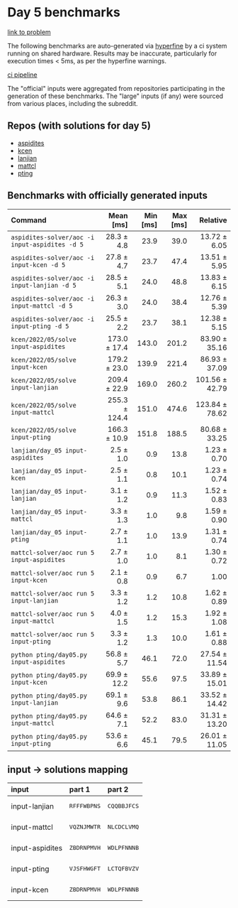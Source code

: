 # Day 5 benchmarks

[link to problem](http://adventofcode.com/2022/day/5)

The following benchmarks are auto-generated via [hyperfine](https://github.com/sharkdp/hyperfine) by a ci system running on shared hardware. Results may be inaccurate, particularly for execution times < 5ms, as per the hyperfine warnings.

[ci pipeline](http://ci.papercode.net:8080/teams/aoc2022/pipelines/aoc-compare-2022)

The "official" inputs were aggregated from repositories participating in the generation of these benchmarks. The "large" inputs (if any) were sourced from various places, including the subreddit.

## Repos (with solutions for day 5)


- [aspidites](https://github.com/aspidites/aoc2022)
- [kcen](https://github.com/kcen/AdventOfCode)
- [lanjian](https://github.com/LanJian/aoc-2022)
- [mattcl](https://github.com/mattcl/aoc2022)
- [pting](https://github.com/pting/aoc2022)

## Benchmarks with officially generated inputs
| Command | Mean [ms] | Min [ms] | Max [ms] | Relative |
|:---|---:|---:|---:|---:|
| `aspidites-solver/aoc -i input-aspidites -d 5` | 28.3 ± 4.8 | 23.9 | 39.0 | 13.72 ± 6.05 |
| `aspidites-solver/aoc -i input-kcen -d 5` | 27.8 ± 4.7 | 23.7 | 47.4 | 13.51 ± 5.95 |
| `aspidites-solver/aoc -i input-lanjian -d 5` | 28.5 ± 5.1 | 24.0 | 48.8 | 13.83 ± 6.15 |
| `aspidites-solver/aoc -i input-mattcl -d 5` | 26.3 ± 3.0 | 24.0 | 38.4 | 12.76 ± 5.39 |
| `aspidites-solver/aoc -i input-pting -d 5` | 25.5 ± 2.2 | 23.7 | 38.1 | 12.38 ± 5.15 |
| `kcen/2022/05/solve input-aspidites` | 173.0 ± 17.4 | 143.0 | 201.2 | 83.90 ± 35.16 |
| `kcen/2022/05/solve input-kcen` | 179.2 ± 23.0 | 139.9 | 221.4 | 86.93 ± 37.09 |
| `kcen/2022/05/solve input-lanjian` | 209.4 ± 22.9 | 169.0 | 260.2 | 101.56 ± 42.79 |
| `kcen/2022/05/solve input-mattcl` | 255.3 ± 124.4 | 151.0 | 474.6 | 123.84 ± 78.62 |
| `kcen/2022/05/solve input-pting` | 166.3 ± 10.9 | 151.8 | 188.5 | 80.68 ± 33.25 |
| `lanjian/day_05 input-aspidites` | 2.5 ± 1.0 | 0.9 | 13.8 | 1.23 ± 0.70 |
| `lanjian/day_05 input-kcen` | 2.5 ± 1.1 | 0.8 | 10.1 | 1.23 ± 0.74 |
| `lanjian/day_05 input-lanjian` | 3.1 ± 1.2 | 0.9 | 11.3 | 1.52 ± 0.83 |
| `lanjian/day_05 input-mattcl` | 3.3 ± 1.3 | 1.0 | 9.8 | 1.59 ± 0.90 |
| `lanjian/day_05 input-pting` | 2.7 ± 1.1 | 1.0 | 13.9 | 1.31 ± 0.74 |
| `mattcl-solver/aoc run 5 input-aspidites` | 2.7 ± 1.0 | 1.0 | 8.1 | 1.30 ± 0.72 |
| `mattcl-solver/aoc run 5 input-kcen` | 2.1 ± 0.8 | 0.9 | 6.7 | 1.00 |
| `mattcl-solver/aoc run 5 input-lanjian` | 3.3 ± 1.2 | 1.2 | 10.8 | 1.62 ± 0.89 |
| `mattcl-solver/aoc run 5 input-mattcl` | 4.0 ± 1.5 | 1.2 | 15.3 | 1.92 ± 1.08 |
| `mattcl-solver/aoc run 5 input-pting` | 3.3 ± 1.2 | 1.3 | 10.0 | 1.61 ± 0.88 |
| `python pting/day05.py input-aspidites` | 56.8 ± 5.7 | 46.1 | 72.0 | 27.54 ± 11.54 |
| `python pting/day05.py input-kcen` | 69.9 ± 12.2 | 55.6 | 97.5 | 33.89 ± 15.01 |
| `python pting/day05.py input-lanjian` | 69.1 ± 9.6 | 53.8 | 86.1 | 33.52 ± 14.42 |
| `python pting/day05.py input-mattcl` | 64.6 ± 7.1 | 52.2 | 83.0 | 31.31 ± 13.20 |
| `python pting/day05.py input-pting` | 53.6 ± 6.6 | 45.1 | 79.5 | 26.01 ± 11.05 |

## input -> solutions mapping
|input|part 1|part 2|
|:---|:---|:---|
|input-lanjian|<pre>RFFFWBPNS</pre>|<pre>CQQBBJFCS</pre>|
|input-mattcl|<pre>VQZNJMWTR</pre>|<pre>NLCDCLVMQ</pre>|
|input-aspidites|<pre>ZBDRNPMVH</pre>|<pre>WDLPFNNNB</pre>|
|input-pting|<pre>VJSFHWGFT</pre>|<pre>LCTQFBVZV</pre>|
|input-kcen|<pre>ZBDRNPMVH</pre>|<pre>WDLPFNNNB</pre>|
